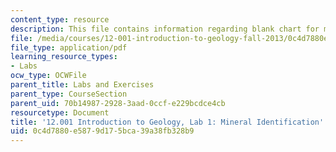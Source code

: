 ```yaml
---
content_type: resource
description: This file contains information regarding blank chart for minerals.
file: /media/courses/12-001-introduction-to-geology-fall-2013/0c4d7880e5879d175bca39a38fb328b9_MIT12_001F13_Lab1_Handout.pdf
file_type: application/pdf
learning_resource_types:
- Labs
ocw_type: OCWFile
parent_title: Labs and Exercises
parent_type: CourseSection
parent_uid: 70b14987-2928-3aad-0ccf-e229bcdce4cb
resourcetype: Document
title: '12.001 Introduction to Geology, Lab 1: Mineral Identification'
uid: 0c4d7880-e587-9d17-5bca-39a38fb328b9
---
```

